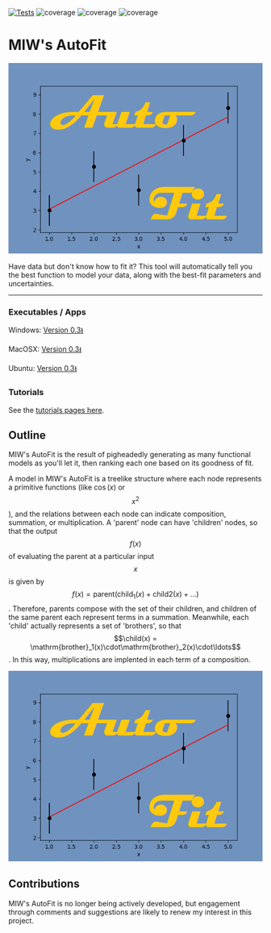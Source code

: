 [![Tests](https://github.com/MattInglisWhalen/MIW_AutoFit/actions/workflows/tests.yml/badge.svg)](https://github.com/MattInglisWhalen/MIW_AutoFit/actions/workflows/tests.yml)
   ![coverage](https://img.shields.io/endpoint?url=https://gist.githubusercontent.com/MattInglisWhalen/4fb351291438ee5d4f772ff9966f06d3/raw/covbadge_windows.json) ![coverage](https://img.shields.io/endpoint?url=https://gist.githubusercontent.com/MattInglisWhalen/4fb351291438ee5d4f772ff9966f06d3/raw/covbadge_macos.json) ![coverage](https://img.shields.io/endpoint?url=https://gist.githubusercontent.com/MattInglisWhalen/4fb351291438ee5d4f772ff9966f06d3/raw/covbadge_ubuntu.json)
# MIW's AutoFit
 
!["MIW's AutoFit splash image"](/autofit/images/splash.png "Splash image")

 Have data but don't know how to fit it? This tool will automatically 
 tell you the best function to model your data, along with the best-fit parameters and uncertainties.

---

### Executables / Apps 

Windows: [Version 0.3⭳](https://ingliswhalen.files.wordpress.com/2023/11/d6098-miw_autofit_03.zip)

MacOSX: [Version 0.3⭳](https://ingliswhalen.files.wordpress.com/2023/11/dc42b-miw_autofit_03_osx.zip)

Ubuntu: [Version 0.3⭳](https://ingliswhalen.files.wordpress.com/2023/11/48ae5-miw_autofit_03_linux.zip)

### Tutorials

See the [tutorials pages here](https://mattingliswhalen.github.io/MIWs_AutoFit_Tutorial_1/).

## Outline

MIW's AutoFit is the result of pigheadedly generating as many functional models as you'll let it, 
then ranking each one based on its goodness of fit.

A model in MIW's AutoFit is a treelike structure where each node represents a primitive functions 
(like $\cos(x)$ or $$x^2$$), and the relations between each node can indicate composition, summation,
or multiplication. A 'parent' node can have 'children' nodes, so that the output $$f(x)$$ of 
evaluating the parent at a particular input $$x$$ is given by 
$$f(x) = \mathrm{parent}(\mathrm{child}_1(x)+\mathrm{child}2(x)+\ldots)$$. Therefore, parents compose
with the set of their children, and children of the same parent each represent terms in a summation.
Meanwhile, each 'child' actually represents a set of 'brothers', so that 
$$\child(x) = \mathrm{brother}_1(x)\cdot\mathrm{brother}_2(x)\cdot\ldots$$. In this way, multiplications
are implented in each term of a composition.

!["MIW's AutoFit splash image"](/autofit/images/splash.png "Hierarchy image")

## Contributions

MIW's AutoFit is no longer being actively developed, but engagement through comments and suggestions are
likely to renew my interest in this project.



